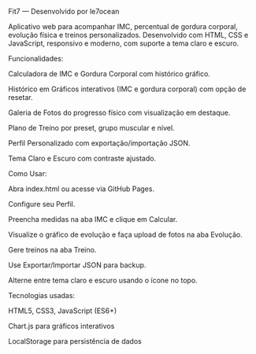 Fit7 — Desenvolvido por le7ocean

Aplicativo web para acompanhar IMC, percentual de gordura corporal, evolução física e treinos personalizados.
Desenvolvido com HTML, CSS e JavaScript, responsivo e moderno, com suporte a tema claro e escuro.

Funcionalidades:

Calculadora de IMC e Gordura Corporal com histórico gráfico.

Histórico em Gráficos interativos (IMC e gordura corporal) com opção de resetar.

Galeria de Fotos do progresso físico com visualização em destaque.

Plano de Treino por preset, grupo muscular e nível.

Perfil Personalizado com exportação/importação JSON.

Tema Claro e Escuro com contraste ajustado.

Como Usar:

Abra index.html ou acesse via GitHub Pages.

Configure seu Perfil.

Preencha medidas na aba IMC e clique em Calcular.

Visualize o gráfico de evolução e faça upload de fotos na aba Evolução.

Gere treinos na aba Treino.

Use Exportar/Importar JSON para backup.

Alterne entre tema claro e escuro usando o ícone no topo.

Tecnologias usadas:

HTML5, CSS3, JavaScript (ES6+)

Chart.js para gráficos interativos

LocalStorage para persistência de dados
